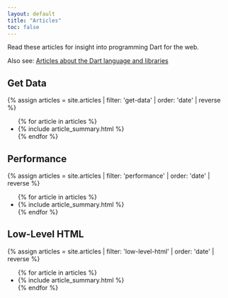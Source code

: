 ```yaml
---
layout: default
title: "Articles"
toc: false
---
```


Read these articles for insight into programming Dart for the web.

Also see: [Articles about the Dart language and libraries]({{site.dartlang}}/articles/)

<div class="break-80">
  <h2>Get Data</h2>
  {% assign articles = site.articles | filter: 'get-data' | order: 'date' | reverse %}
  <ul class="nav-list">
    {% for article in articles %}
      <li>{% include article_summary.html %}</li>
    {% endfor %}
  </ul>
</div>

<div class="break-80">
  <h2>Performance</h2>
  {% assign articles = site.articles | filter: 'performance' | order: 'date' | reverse %}
  <ul class="nav-list">
    {% for article in articles %}
      <li>{% include article_summary.html %}</li>
    {% endfor %}
  </ul>
</div>

<div class="break-80">
  <h2>Low-Level HTML</h2>
  {% assign articles = site.articles | filter: 'low-level-html' | order: 'date' | reverse %}
  <ul class="nav-list">
    {% for article in articles %}
      <li>{% include article_summary.html %}</li>
    {% endfor %}
  </ul>
</div>

